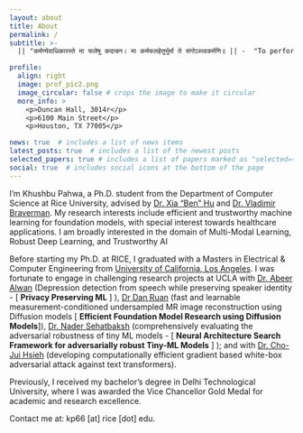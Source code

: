 ```yaml
---
layout: about
title: About
permalink: /
subtitle: >-
  || "कर्मण्येवाधिकारस्ते मा फलेषु कदाचन। मा कर्मफलहेतुर्भूर्मा ते संगोऽस्त्वकर्मणि॥ || -  "To perform one's duties diligently and with dedication without attachment to the outcomes"

profile:
  align: right
  image: prof_pic2.png
  image_circular: false # crops the image to make it circular
  more_info: >
    <p>Duncan Hall, 3014r</p>
    <p>6100 Main Street</p>
    <p>Houston, TX 77005</p>

news: true  # includes a list of news items
latest_posts: true  # includes a list of the newest posts
selected_papers: true # includes a list of papers marked as "selected={true}"
social: true  # includes social icons at the bottom of the page
---
```

I’m Khushbu Pahwa, a Ph.D. student from the Department of Computer Science at Rice University, advised by [Dr. Xia “Ben” Hu](https://cs.rice.edu/~xh37/index.html) and [Dr. Vladimir Braverman](https://profiles.rice.edu/faculty/vladimir-braverman). My research interests include efficient and trustworthy machine learning for foundation models, with special interest towards healthcare applications. I am broadly interested in the domain of Multi-Modal Learning, Robust Deep Learning, and Trustworthy AI

Before starting my Ph.D. at RICE, I graduated with a Masters in Electrical & Computer Engineering from [University of California, Los Angeles](https://www.ee.ucla.edu/). I was fortunate to engage in challenging research projects at UCLA with [Dr. Abeer Alwan](https://www.ee.ucla.edu/abeer-alwan/) (Depression detection from speech while preserving speaker identity - [ **Privacy Preserving ML** ] ), [Dr Dan Ruan](https://bioscience.ucla.edu/people/dan-ruan/) (fast and learnable measurement-conditioned undersampled MR image reconstruction using Diffusion  models [ **Efficient Foundation Model Research using Diffusion Models**]), [Dr. Nader Sehatbaksh](https://ssysarch.ee.ucla.edu/nader/) (comprehensively evaluating the adversarial robustness of tiny ML models - [ **Neural Architecture Search Framework for adversarially robust Tiny-ML Models** ] ); and with [Dr. Cho-Jui Hsieh](https://web.cs.ucla.edu/~chohsieh/) (developing computationally efficient gradient based white-box adversarial attack against text transformers).

Previously, I received my bachelor’s degree in Delhi Technological University, where I was awarded the Vice Chancellor Gold Medal for academic and research excellence.

Contact me at: kp66 [at] rice [dot] edu.



<!-- Write your biography here. Tell the world about yourself. Link to your favorite [subreddit](http://reddit.com). You can put a picture in, too. The code is already in, just name your picture `prof_pic.jpg` and put it in the `img/` folder.

Put your address / P.O. box / other info right below your picture. You can also disable any of these elements by editing `profile` property of the YAML header of your `_pages/about.md`. Edit `_bibliography/papers.bib` and Jekyll will render your [publications page](/al-folio/publications/) automatically.

Link to your social media connections, too. This theme is set up to use [Font Awesome icons](http://fortawesome.github.io/Font-Awesome/) and [Academicons](https://jpswalsh.github.io/academicons/), like the ones below. Add your Facebook, Twitter, LinkedIn, Google Scholar, or just disable all of them. -->